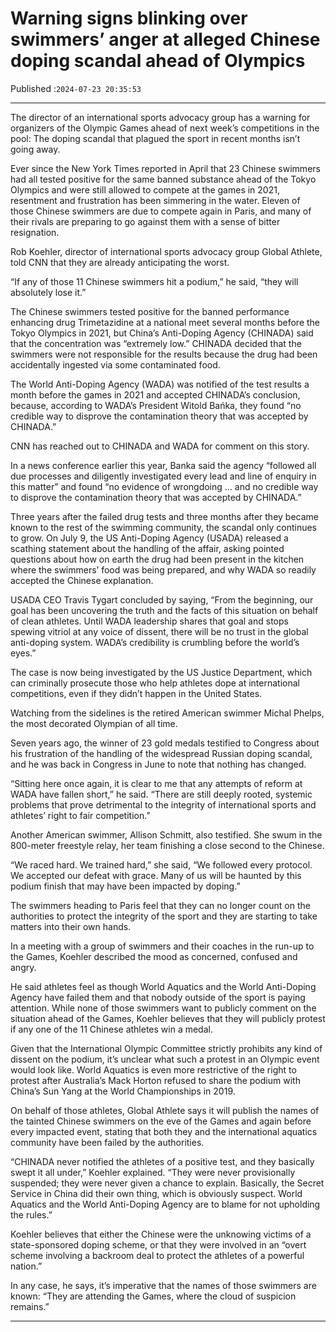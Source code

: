 # Warning signs blinking over swimmers’ anger at alleged Chinese doping scandal ahead of Olympics

Published :`2024-07-23 20:35:53`

---

The director of an international sports advocacy group has a warning for organizers of the Olympic Games ahead of next week’s competitions in the pool: The doping scandal that plagued the sport in recent months isn’t going away.

Ever since the New York Times reported in April that 23 Chinese swimmers had all tested positive for the same banned substance ahead of the Tokyo Olympics and were still allowed to compete at the games in 2021, resentment and frustration has been simmering in the water. Eleven of those Chinese swimmers are due to compete again in Paris, and many of their rivals are preparing to go against them with a sense of bitter resignation.

Rob Koehler, director of international sports advocacy group Global Athlete, told CNN that they are already anticipating the worst.

“If any of those 11 Chinese swimmers hit a podium,” he said, “they will absolutely lose it.”

The Chinese swimmers tested positive for the banned performance enhancing drug Trimetazidine at a national meet several months before the Tokyo Olympics in 2021, but China’s Anti-Doping Agency (CHINADA) said that the concentration was “extremely low.” CHINADA decided that the swimmers were not responsible for the results because the drug had been accidentally ingested via some contaminated food.

The World Anti-Doping Agency (WADA) was notified of the test results a month before the games in 2021 and accepted CHINADA’s conclusion, because, according to WADA’s President Witold Bańka, they found “no credible way to disprove the contamination theory that was accepted by CHINADA.”

CNN has reached out to CHINADA and WADA for comment on this story.

In a news conference earlier this year, Banka said the agency “followed all due processes and diligently investigated every lead and line of enquiry in this matter” and found “no evidence of wrongdoing … and no credible way to disprove the contamination theory that was accepted by CHINADA.”

Three years after the failed drug tests and three months after they became known to the rest of the swimming community, the scandal only continues to grow. On July 9, the US Anti-Doping Agency (USADA) released a scathing statement about the handling of the affair, asking pointed questions about how on earth the drug had been present in the kitchen where the swimmers’ food was being prepared, and why WADA so readily accepted the Chinese explanation.

USADA CEO Travis Tygart concluded by saying, “From the beginning, our goal has been uncovering the truth and the facts of this situation on behalf of clean athletes. Until WADA leadership shares that goal and stops spewing vitriol at any voice of dissent, there will be no trust in the global anti-doping system. WADA’s credibility is crumbling before the world’s eyes.”

The case is now being investigated by the US Justice Department, which can criminally prosecute those who help athletes dope at international competitions, even if they didn’t happen in the United States.

Watching from the sidelines is the retired American swimmer Michal Phelps, the most decorated Olympian of all time.

Seven years ago, the winner of 23 gold medals testified to Congress about his frustration of the handling of the widespread Russian doping scandal, and he was back in Congress in June to note that nothing has changed.

“Sitting here once again, it is clear to me that any attempts of reform at WADA have fallen short,” he said. “There are still deeply rooted, systemic problems that prove detrimental to the integrity of international sports and athletes’ right to fair competition.”

Another American swimmer, Allison Schmitt, also testified. She swum in the 800-meter freestyle relay, her team finishing a close second to the Chinese.

“We raced hard. We trained hard,” she said, “We followed every protocol. We accepted our defeat with grace. Many of us will be haunted by this podium finish that may have been impacted by doping.”

The swimmers heading to Paris feel that they can no longer count on the authorities to protect the integrity of the sport and they are starting to take matters into their own hands.

In a meeting with a group of swimmers and their coaches in the run-up to the Games, Koehler described the mood as concerned, confused and angry.

He said athletes feel as though World Aquatics and the World Anti-Doping Agency have failed them and that nobody outside of the sport is paying attention. While none of those swimmers want to publicly comment on the situation ahead of the Games, Koehler believes that they will publicly protest if any one of the 11 Chinese athletes win a medal.

Given that the International Olympic Committee strictly prohibits any kind of dissent on the podium, it’s unclear what such a protest in an Olympic event would look like. World Aquatics is even more restrictive of the right to protest after Australia’s Mack Horton refused to share the podium with China’s Sun Yang at the World Championships in 2019.

On behalf of those athletes, Global Athlete says it will publish the names of the tainted Chinese swimmers on the eve of the Games and again before every impacted event, stating that both they and the international aquatics community have been failed by the authorities.

“CHINADA never notified the athletes of a positive test, and they basically swept it all under,” Koehler explained. “They were never provisionally suspended; they were never given a chance to explain. Basically, the Secret Service in China did their own thing, which is obviously suspect. World Aquatics and the World Anti-Doping Agency are to blame for not upholding the rules.”

Koehler believes that either the Chinese were the unknowing victims of a state-sponsored doping scheme, or that they were involved in an “overt scheme involving a backroom deal to protect the athletes of a powerful nation.”

In any case, he says, it’s imperative that the names of those swimmers are known: “They are attending the Games, where the cloud of suspicion remains.”

---

